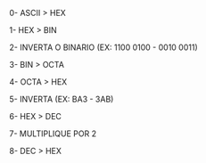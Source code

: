 0- ASCII > HEX

1- HEX > BIN

2- INVERTA O BINARIO (EX: 1100  0100 - 0010  0011)

3- BIN > OCTA

4- OCTA > HEX

5- INVERTA (EX: BA3 - 3AB)

6- HEX > DEC

7- MULTIPLIQUE POR 2

8- DEC > HEX
